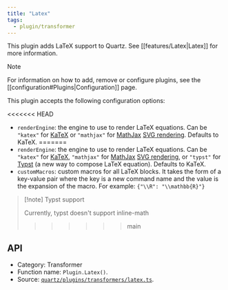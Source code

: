 ```yaml
---
title: "Latex"
tags:
  - plugin/transformer
---
```


This plugin adds LaTeX support to Quartz. See [[features/Latex|Latex]] for more information.

> [!note]
> For information on how to add, remove or configure plugins, see the [[configuration#Plugins|Configuration]] page.

This plugin accepts the following configuration options:

<<<<<<< HEAD
- `renderEngine`: the engine to use to render LaTeX equations. Can be `"katex"` for [KaTeX](https://katex.org/) or `"mathjax"` for [MathJax](https://www.mathjax.org/) [SVG rendering](https://docs.mathjax.org/en/latest/output/svg.html). Defaults to KaTeX.
=======
- `renderEngine`: the engine to use to render LaTeX equations. Can be `"katex"` for [KaTeX](https://katex.org/), `"mathjax"` for [MathJax](https://www.mathjax.org/) [SVG rendering](https://docs.mathjax.org/en/latest/output/svg.html), or `"typst"` for [Typst](https://typst.app/) (a new way to compose LaTeX equation). Defaults to KaTeX.
- `customMacros`: custom macros for all LaTeX blocks. It takes the form of a key-value pair where the key is a new command name and the value is the expansion of the macro. For example: `{"\\R": "\\mathbb{R}"}`

> [!note] Typst support
>
> Currently, typst doesn't support inline-math
>>>>>>> main

## API

- Category: Transformer
- Function name: `Plugin.Latex()`.
- Source: [`quartz/plugins/transformers/latex.ts`](https://github.com/jackyzha0/quartz/blob/v4/quartz/plugins/transformers/latex.ts).
